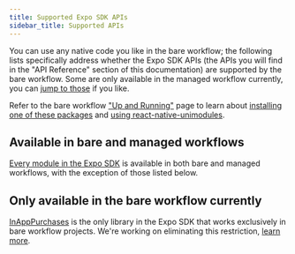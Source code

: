 ```yaml
---
title: Supported Expo SDK APIs
sidebar_title: Supported APIs
---
```


You can use any native code you like in the bare workflow; the following lists specifically address whether the Expo SDK APIs (the APIs you will find in the "API Reference" section of this documentation) are supported by the bare workflow. Some are only available in the managed workflow currently, you can [jump to those](#only-available-in-managed-workflow-currently) if you like.

Refer to the bare workflow ["Up and Running"](hello-world.md) page to learn about [installing one of these packages](hello-world.md#install-an-expo-sdk-package) and [using react-native-unimodules](hello-world.md#using-react-native-unimodules).

## Available in bare and managed workflows

[Every module in the Expo SDK](/versions/latest/) is available in both bare and managed workflows, with the exception of those listed below.

## Only available in the bare workflow currently

[InAppPurchases](../versions/latest/sdk/in-app-purchases.md) is the only library in the Expo SDK that works exclusively in bare workflow projects. We're working on eliminating this restriction, [learn more](https://blog.expo.dev/expo-managed-workflow-in-2021-d1c9b68aa10).
